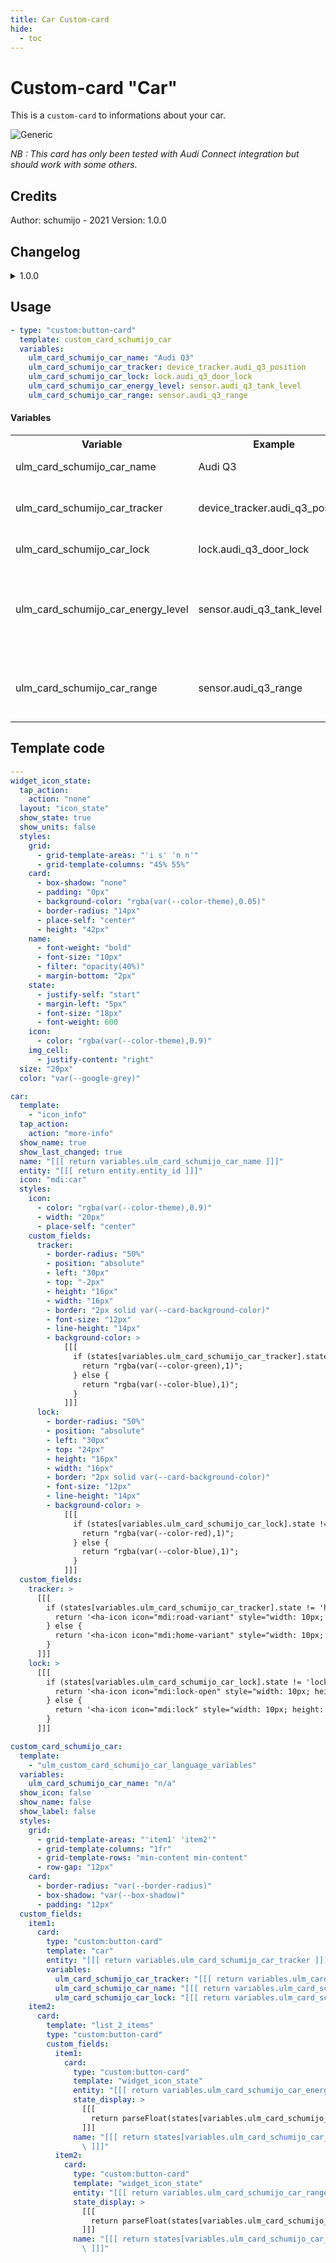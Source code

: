 ```yaml
---
title: Car Custom-card
hide:
  - toc
---
```

<!-- markdownlint-disable MD046 -->

# Custom-card "Car"

This is a `custom-card` to informations about your car.

![Generic](../../docs/assets/img/car.png)

_NB : This card has only been tested with Audi Connect integration but should work with some others._

## Credits

Author: schumijo - 2021
Version: 1.0.0

## Changelog

<details>
<summary>1.0.0</summary>
Initial release
</details>

## Usage

```yaml
- type: "custom:button-card"
  template: custom_card_schumijo_car
  variables:
    ulm_card_schumijo_car_name: "Audi Q3"
    ulm_card_schumijo_car_tracker: device_tracker.audi_q3_position
    ulm_card_schumijo_car_lock: lock.audi_q3_door_lock
    ulm_card_schumijo_car_energy_level: sensor.audi_q3_tank_level
    ulm_card_schumijo_car_range: sensor.audi_q3_range
```

#### Variables

<table>
<tr>
<th>Variable</th>
<th>Example</th>
<th>Required</th>
<th>Explanation</th>
</tr>
<tr>
<td>ulm_card_schumijo_car_name</td>
<td>Audi Q3</td>
<td>yes</td>
<td>The name of your car</td>
</tr>
<tr>
<td>ulm_card_schumijo_car_tracker</td>
<td>device_tracker.audi_q3_position</td>
<td>yes</td>
<td>A device_tracker entity of your car</td>
</tr>
<tr>
<td>ulm_card_schumijo_car_lock</td>
<td>lock.audi_q3_door_lock</td>
<td>yes</td>
<td>A lock entity of your car</td>
</tr>
<tr>
<td>ulm_card_schumijo_car_energy_level</td>
<td>sensor.audi_q3_tank_level</td>
<td>yes</td>
<td>A sensor entity that represents energy level of your car (can be fuel or electric)</td>
</tr>
<tr>
<td>ulm_card_schumijo_car_range</td>
<td>sensor.audi_q3_range</td>
<td>yes</td>
<td>A sensor entity that represents range of your car</td>
</tr>
</table>

## Template code

```yaml
---
widget_icon_state:
  tap_action:
    action: "none"
  layout: "icon_state"
  show_state: true
  show_units: false
  styles:
    grid:
      - grid-template-areas: "'i s' 'n n'"
      - grid-template-columns: "45% 55%"
    card:
      - box-shadow: "none"
      - padding: "0px"
      - background-color: "rgba(var(--color-theme),0.05)"
      - border-radius: "14px"
      - place-self: "center"
      - height: "42px"
    name:
      - font-weight: "bold"
      - font-size: "10px"
      - filter: "opacity(40%)"
      - margin-bottom: "2px"
    state:
      - justify-self: "start"
      - margin-left: "5px"
      - font-size: "18px"
      - font-weight: 600
    icon:
      - color: "rgba(var(--color-theme),0.9)"
    img_cell:
      - justify-content: "right"
  size: "20px"
  color: "var(--google-grey)"

car:
  template:
    - "icon_info"
  tap_action:
    action: "more-info"
  show_name: true
  show_last_changed: true
  name: "[[[ return variables.ulm_card_schumijo_car_name ]]]"
  entity: "[[[ return entity.entity_id ]]]"
  icon: "mdi:car"
  styles:
    icon:
      - color: "rgba(var(--color-theme),0.9)"
      - width: "20px"
      - place-self: "center"
    custom_fields:
      tracker:
        - border-radius: "50%"
        - position: "absolute"
        - left: "30px"
        - top: "-2px"
        - height: "16px"
        - width: "16px"
        - border: "2px solid var(--card-background-color)"
        - font-size: "12px"
        - line-height: "14px"
        - background-color: >
            [[[
              if (states[variables.ulm_card_schumijo_car_tracker].state != 'home'){
                return "rgba(var(--color-green),1)";
              } else {
                return "rgba(var(--color-blue),1)";
              }
            ]]]
      lock:
        - border-radius: "50%"
        - position: "absolute"
        - left: "30px"
        - top: "24px"
        - height: "16px"
        - width: "16px"
        - border: "2px solid var(--card-background-color)"
        - font-size: "12px"
        - line-height: "14px"
        - background-color: >
            [[[
              if (states[variables.ulm_card_schumijo_car_lock].state != 'locked'){
                return "rgba(var(--color-red),1)";
              } else {
                return "rgba(var(--color-blue),1)";
              }
            ]]]
  custom_fields:
    tracker: >
      [[[
        if (states[variables.ulm_card_schumijo_car_tracker].state != 'home'){
          return '<ha-icon icon="mdi:road-variant" style="width: 10px; height: 10px; color: var(--primary-background-color);"></ha-icon>';
        } else {
          return '<ha-icon icon="mdi:home-variant" style="width: 10px; height: 10px; color: var(--primary-background-color);"></ha-icon>';
        }
      ]]]
    lock: >
      [[[
        if (states[variables.ulm_card_schumijo_car_lock].state != 'locked'){
          return '<ha-icon icon="mdi:lock-open" style="width: 10px; height: 10px; color: var(--primary-background-color);"></ha-icon>';
        } else {
          return '<ha-icon icon="mdi:lock" style="width: 10px; height: 10px; color: var(--primary-background-color);"></ha-icon>';
        }
      ]]]

custom_card_schumijo_car:
  template:
    - "ulm_custom_card_schumijo_car_language_variables"
  variables:
    ulm_card_schumijo_car_name: "n/a"
  show_icon: false
  show_name: false
  show_label: false
  styles:
    grid:
      - grid-template-areas: "'item1' 'item2'"
      - grid-template-columns: "1fr"
      - grid-template-rows: "min-content min-content"
      - row-gap: "12px"
    card:
      - border-radius: "var(--border-radius)"
      - box-shadow: "var(--box-shadow)"
      - padding: "12px"
  custom_fields:
    item1:
      card:
        type: "custom:button-card"
        template: "car"
        entity: "[[[ return variables.ulm_card_schumijo_car_tracker ]]]"
        variables:
          ulm_card_schumijo_car_tracker: "[[[ return variables.ulm_card_schumijo_car_tracker ]]]"
          ulm_card_schumijo_car_name: "[[[ return variables.ulm_card_schumijo_car_name ]]]"
          ulm_card_schumijo_car_lock: "[[[ return variables.ulm_card_schumijo_car_lock ]]]"
    item2:
      card:
        template: "list_2_items"
        type: "custom:button-card"
        custom_fields:
          item1:
            card:
              type: "custom:button-card"
              template: "widget_icon_state"
              entity: "[[[ return variables.ulm_card_schumijo_car_energy_level ]]]"
              state_display: >
                [[[
                  return parseFloat(states[variables.ulm_card_schumijo_car_energy_level].state).toFixed(0);
                ]]]
              name: "[[[ return states[variables.ulm_card_schumijo_car_energy_level].attributes.unit_of_measurement + ' ' + variables.ulm_custom_card_schumijo_car_energy_level\
                \ ]]]"
          item2:
            card:
              type: "custom:button-card"
              template: "widget_icon_state"
              entity: "[[[ return variables.ulm_card_schumijo_car_range ]]]"
              state_display: >
                [[[
                  return parseFloat(states[variables.ulm_card_schumijo_car_range].state).toFixed(0);
                ]]]
              name: "[[[ return states[variables.ulm_card_schumijo_car_range].attributes.unit_of_measurement + ' ' + variables.ulm_custom_card_schumijo_car_range\
                \ ]]]"



```
